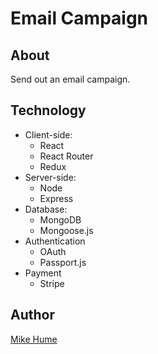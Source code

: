 # Email Campaign

## About

Send out an email campaign.

## Technology

- Client-side:
  - React
  - React Router
  - Redux
- Server-side:
  - Node
  - Express
- Database:
  - MongoDB
  - Mongoose.js
- Authentication
  - OAuth
  - Passport.js
- Payment
  - Stripe

## Author

[Mike Hume](https://michael.a.hume.com)
